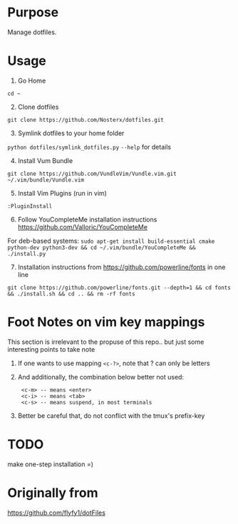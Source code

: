 # Purpose
Manage dotfiles.

# Usage
1. Go Home

`cd ~`

2. Clone dotfiles

`git clone https://github.com/Nosterx/dotfiles.git`

3. Symlink dotfiles to your home folder

`python dotfiles/symlink_dotfiles.py` `--help` for details

4. Install Vum Bundle

`git clone https://github.com/VundleVim/Vundle.vim.git ~/.vim/bundle/Vundle.vim`

5. Install Vim Plugins (run in vim)

`:PluginInstall`

6. Follow YouCompleteMe installation instructions https://github.com/Valloric/YouCompleteMe

For deb-based systems:
`sudo apt-get install build-essential cmake python-dev python3-dev && cd ~/.vim/bundle/YouCompleteMe && ./install.py`

7. Installation instructions from https://github.com/powerline/fonts in one line

`git clone https://github.com/powerline/fonts.git --depth=1 && cd fonts && ./install.sh && cd .. && rm -rf fonts`


# Foot Notes on vim key mappings
This section is irrelevant to the propuse of this repo.. but just some interesting points to take note

1. If one wants to use mapping `<c-?>`, note that ? can only be letters
2. And additionally, the combination below better not used:

        <c-m> -- means <enter>
        <c-i> -- means <tab>
        <c-s> -- means suspend, in most terminals

3. Better be careful that, do not conflict with the tmux's prefix-key

# TODO
make one-step installation =)


# Originally from
https://github.com/flyfy1/dotFiles
